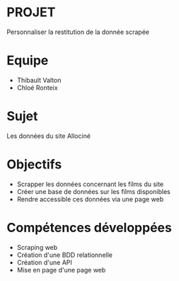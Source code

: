 # PROJET
Personnaliser la restitution de la donnée scrapée

# Equipe
- Thibault Valton
- Chloé Ronteix

# Sujet
Les données du site Allociné

# Objectifs
- Scrapper les données concernant les films du site
- Créer une base de données sur les films disponibles
- Rendre accessible ces données via une page web

# Compétences développées
- Scraping web
- Création d'une BDD relationnelle
- Création d'une API
- Mise en page d'une page web

